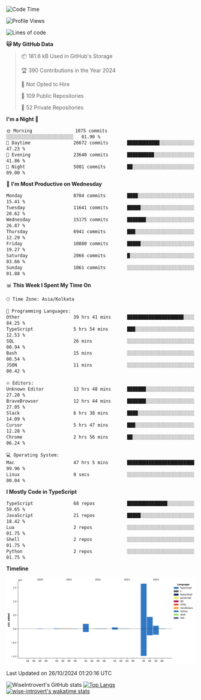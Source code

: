 <!--START_SECTION:waka-->
![Code Time](http://img.shields.io/badge/Code%20Time-1%2C744%20hrs%2057%20mins-blue)

![Profile Views](http://img.shields.io/badge/Profile%20Views-0-blue)

![Lines of code](https://img.shields.io/badge/From%20Hello%20World%20I%27ve%20Written-24.9%20million%20lines%20of%20code-blue)

**🐱 My GitHub Data** 

> 📦 181.6 kB Used in GitHub's Storage 
 > 
> 🏆 390 Contributions in the Year 2024
 > 
> 🚫 Not Opted to Hire
 > 
> 📜 109 Public Repositories 
 > 
> 🔑 52 Private Repositories 
 > 
**I'm a Night 🦉** 

```text
🌞 Morning                1075 commits        ░░░░░░░░░░░░░░░░░░░░░░░░░   01.90 % 
🌆 Daytime                26672 commits       ████████████░░░░░░░░░░░░░   47.23 % 
🌃 Evening                23640 commits       ██████████░░░░░░░░░░░░░░░   41.86 % 
🌙 Night                  5081 commits        ██░░░░░░░░░░░░░░░░░░░░░░░   09.00 % 
```
📅 **I'm Most Productive on Wednesday** 

```text
Monday                   8704 commits        ████░░░░░░░░░░░░░░░░░░░░░   15.41 % 
Tuesday                  11641 commits       █████░░░░░░░░░░░░░░░░░░░░   20.62 % 
Wednesday                15175 commits       ███████░░░░░░░░░░░░░░░░░░   26.87 % 
Thursday                 6941 commits        ███░░░░░░░░░░░░░░░░░░░░░░   12.29 % 
Friday                   10880 commits       █████░░░░░░░░░░░░░░░░░░░░   19.27 % 
Saturday                 2066 commits        █░░░░░░░░░░░░░░░░░░░░░░░░   03.66 % 
Sunday                   1061 commits        ░░░░░░░░░░░░░░░░░░░░░░░░░   01.88 % 
```


📊 **This Week I Spent My Time On** 

```text
🕑︎ Time Zone: Asia/Kolkata

💬 Programming Languages: 
Other                    39 hrs 41 mins      █████████████████████░░░░   84.25 % 
TypeScript               5 hrs 54 mins       ███░░░░░░░░░░░░░░░░░░░░░░   12.53 % 
SQL                      26 mins             ░░░░░░░░░░░░░░░░░░░░░░░░░   00.94 % 
Bash                     15 mins             ░░░░░░░░░░░░░░░░░░░░░░░░░   00.54 % 
JSON                     11 mins             ░░░░░░░░░░░░░░░░░░░░░░░░░   00.42 % 

🔥 Editors: 
Unknown Editor           12 hrs 48 mins      ███████░░░░░░░░░░░░░░░░░░   27.20 % 
BraveBrowser             12 hrs 44 mins      ███████░░░░░░░░░░░░░░░░░░   27.05 % 
Slack                    6 hrs 38 mins       ████░░░░░░░░░░░░░░░░░░░░░   14.09 % 
Cursor                   5 hrs 47 mins       ███░░░░░░░░░░░░░░░░░░░░░░   12.28 % 
Chrome                   2 hrs 56 mins       ██░░░░░░░░░░░░░░░░░░░░░░░   06.24 % 

💻 Operating System: 
Mac                      47 hrs 5 mins       █████████████████████████   99.96 % 
Linux                    0 secs              ░░░░░░░░░░░░░░░░░░░░░░░░░   00.04 % 
```

**I Mostly Code in TypeScript** 

```text
TypeScript               68 repos            ███████████████░░░░░░░░░░   59.65 % 
JavaScript               21 repos            █████░░░░░░░░░░░░░░░░░░░░   18.42 % 
Lua                      2 repos             ░░░░░░░░░░░░░░░░░░░░░░░░░   01.75 % 
Shell                    2 repos             ░░░░░░░░░░░░░░░░░░░░░░░░░   01.75 % 
Python                   2 repos             ░░░░░░░░░░░░░░░░░░░░░░░░░   01.75 % 
```



**Timeline**

![Lines of Code chart](https://raw.githubusercontent.com/wise-introvert/wise-introvert/master/assets/bar_graph.png)


 Last Updated on 26/10/2024 01:20:16 UTC
<!--END_SECTION:waka-->

![WiseIntrovert's GitHub stats](https://github-readme-stats.vercel.app/api?username=wise-introvert&count_private=true&show_icons=true)
[![Top Langs](https://github-readme-stats.vercel.app/api/top-langs/?username=wise-introvert&langs_count=10)](https://github.com/anuraghazra/github-readme-stats)
[![wise-introvert's wakatime stats](https://github-readme-stats.vercel.app/api/wakatime?username=wiseintrovert)](https://github.com/anuraghazra/github-readme-stats)
